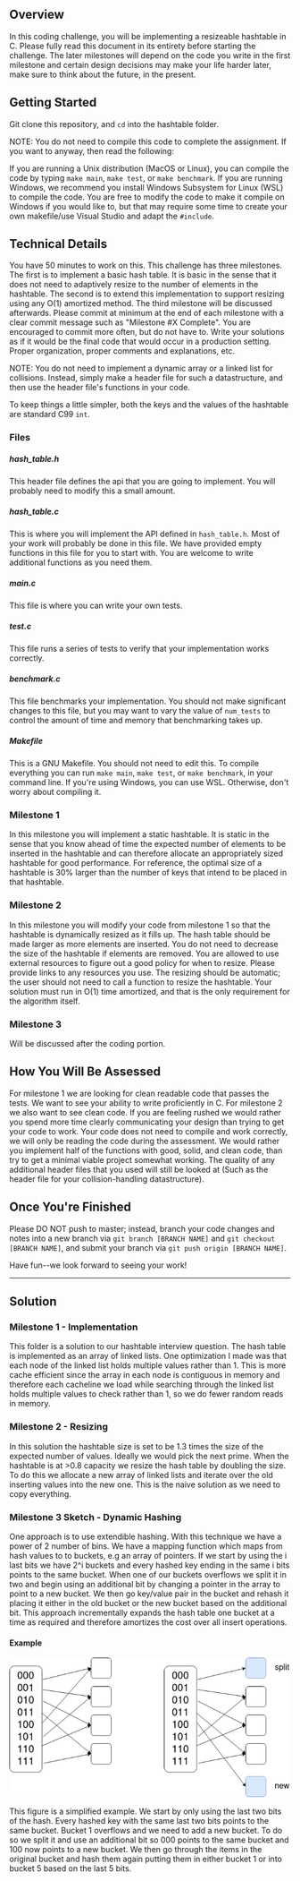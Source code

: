 ## Overview

In this coding challenge, you will be implementing a resizeable hashtable in C. Please fully read this document in its entirety before starting the challenge. The later milestones will depend on the code you write in the first milestone and certain design decisions may make your life harder later, make sure to think about the future, in the present.

## Getting Started

Git clone this repository, and ```cd``` into the hashtable folder. 

NOTE: You do not need to compile this code to complete the assignment. If you want to anyway, then read the following:

If you are running a Unix distribution (MacOS or Linux), you can compile the code by typing ```make main```, ```make test```, or ```make benchmark```. If you are running Windows, we recommend you install Windows Subsystem for Linux (WSL) to compile the code. You are free to modify the code to make it compile on Windows if you would like to, but that may require some time to create your own makefile/use Visual Studio and adapt the `#include`.

## Technical Details

You have 50 minutes to work on this. This challenge has three milestones. The first is to implement a basic hash table. It is basic in the sense that it does not need to adaptively resize to the number of elements in the hashtable. The second is to extend this implementation to support resizing using any O(1) amortized method. The third milestone will be discussed afterwards. Please commit at minimum at the end of each milestone with a clear commit message such as "Milestone #X Complete". You are encouraged to commit more often, but do not have to. Write your solutions as if it would be the final code that would occur in a production setting. Proper organization, proper comments and explanations, etc. 

NOTE: You do not need to implement a dynamic array or a linked list for collisions. Instead, simply make a header file for such a datastructure, and then use the header file's functions in your code.

To keep things a little simpler, both the keys and the values of the hashtable are standard C99 `int`. 

### Files
##### hash_table.h

This header file defines the api that you are going to implement. You will probably need to modify this a small amount.

##### hash_table.c

This is where you will implement the API defined in `hash_table.h`. Most of your work will probably be done in this file. We have provided empty functions in this file for you to start with. You are welcome to write additional functions as you need them. 

##### main.c

This file is where you can write your own tests.

##### test.c

This file runs a series of tests to verify that your implementation works correctly. 

##### benchmark.c

This file benchmarks your implementation. You should not make significant changes to this file, but you may want to vary the value of `num_tests` to control the amount of time and memory that benchmarking takes up. 

##### Makefile

This is a GNU Makefile. You should not need to edit this. To compile everything you can run `make main`, `make test`, or `make benchmark`, in your command line. If you're using Windows, you can use WSL. Otherwise, don't worry about compiling it.

### Milestone 1

In this milestone you will implement a static hashtable. It is static in the sense that you know ahead of time the expected number of elements to be inserted in the hashtable and can therefore allocate an appropriately sized hashtable for good performance. For reference, the optimal size of a hashtable is 30% larger than the number of keys that intend to be placed in that hashtable.

### Milestone 2

In this milestone you will modify your code from milestone 1 so that the hashtable is dynamically resized as it fills up. The hash table should be made larger as more elements are inserted. You do not need to decrease the size of the hashtable if elements are removed. You are allowed to use external resources to figure out a good policy for when to resize. Please provide links to any resources you use. The resizing should be automatic; the user should not need to call a function to resize the hashtable. Your solution must run in O(1) time amortized, and that is the only requirement for the algorithm itself. 

### Milestone 3

Will be discussed after the coding portion.

## How You Will Be Assessed

For milestone 1 we are looking for clean readable code that passes the tests. We want to see your ability to write proficiently in C. For milestone 2 we also want to see clean code. If you are feeling rushed we would rather you spend more time clearly communicating your design than trying to get your code to work. Your code does not need to compile and work correctly, we will only be reading the code during the assessment. We would rather you implement half of the functions with good, solid, and clean code, than try to get a minimal viable project somewhat working. The quality of any additional header files that you used will still be looked at (Such as the header file for your collision-handling datastructure).

## Once You're Finished

Please DO NOT push to master; instead, branch your code changes and notes into a new branch via ```git branch [BRANCH NAME]``` and ```git checkout [BRANCH NAME]```, and submit your branch via ```git push origin [BRANCH NAME]```.

Have fun--we look forward to seeing your work!

----------------

## Solution

### Milestone 1 - Implementation

This folder is a solution to our hashtable interview question. The hash table is implemented as an array of linked lists. One optimization I made was that each node of the linked list holds multiple values rather than 1. This is more cache efficient since the array in each node is contiguous in memory and therefore each cacheline we load while searching through the linked list holds multiple values to check rather than 1, so we do fewer random reads in memory. 

### Milestone 2 - Resizing 

In this solution the hashtable size is set to be 1.3 times the size of the expected number of values. Ideally we would pick the next prime. When the hashtable is at >0.8 capacity we resize the hash table by doubling the size. To do this we allocate a new array of linked lists and iterate over the old inserting values into the new one. This is the naive solution as we need to copy everything. 

### Milestone 3 Sketch - Dynamic Hashing

One approach is to use extendible hashing. With this technique we have a power of 2 number of bins. We have a mapping function which maps from hash values to to buckets, e.g an array of pointers. If we start by using the i last bits we have 2^i buckets and every hashed key ending in the same i bits points to the same bucket. When one of our buckets overflows we split it in two and begin using an additional bit by changing a pointer in the array to point to a new bucket. We then go key/value pair in the bucket and rehash it placing it either in the old bucket or the new bucket based on the additional bit. This approach incrementally expands the hash table one bucket at a time as required and therefore amortizes the cost over all insert operations. 

#### Example

![Dynamic hashing example](dynamic_hashing.png)

This figure is a simplified example. We start by only using the last two bits of the hash. Every hashed key with the same last two bits points to the same bucket. Bucket 1 overflows and we need to add a new bucket. To do so we split it and use an additional bit so 000 points to the same bucket and 100 now points to a new bucket. We then go through the items in the original bucket and hash them again putting them in either bucket 1 or into bucket 5 based on the last 5 bits. 
